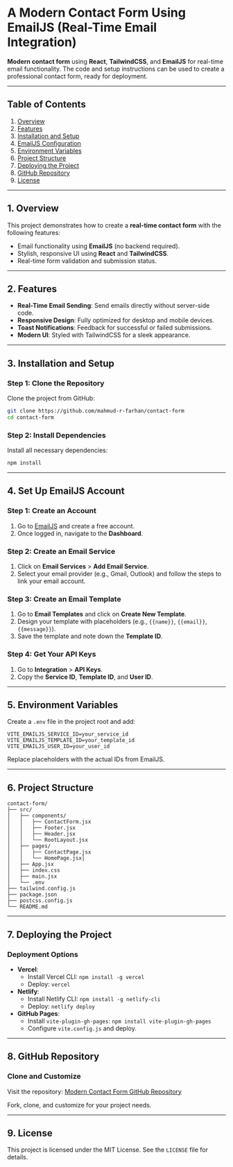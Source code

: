 
# A Modern Contact Form Using EmailJS (Real-Time Email Integration)

**Modern contact form** using **React**, **TailwindCSS**, and **EmailJS** for real-time email functionality. The code and setup instructions can be used to create a professional contact form, ready for deployment.

----------

## Table of Contents

1. [Overview](#overview)
2.  [Features](#features)
3.  [Installation and Setup](#installation-and-setup)
4.  [EmailJS Configuration](#emailjs-configuration)
5.  [Environment Variables](#environment-variables)
6.  [Project Structure](#project-structure)
7.  [Deploying the Project](#deploying-the-project)
8.  [GitHub Repository](#github-repository)
9.  [License](#license)

----------

## 1. **Overview**

This project demonstrates how to create a **real-time contact form** with the following features:

-   Email functionality using **EmailJS** (no backend required).
-   Stylish, responsive UI using **React** and **TailwindCSS**.
-   Real-time form validation and submission status.

----------

## 2. **Features**

-   **Real-Time Email Sending**: Send emails directly without server-side code.
-   **Responsive Design**: Fully optimized for desktop and mobile devices.
-   **Toast Notifications**: Feedback for successful or failed submissions.
-   **Modern UI**: Styled with TailwindCSS for a sleek appearance.

----------

## 3. **Installation and Setup**

### Step 1: Clone the Repository

Clone the project from GitHub:

```bash
git clone https://github.com/mahmud-r-farhan/contact-form
cd contact-form

```

### Step 2: Install Dependencies

Install all necessary dependencies:

```bash
npm install

```

----------

## 4. **Set Up EmailJS Account**

### Step 1: **Create an Account**

1.  Go to [EmailJS](https://www.emailjs.com/) and create a free account.
2.  Once logged in, navigate to the **Dashboard**.

### Step 2: **Create an Email Service**

1.  Click on **Email Services** > **Add Email Service**.
2.  Select your email provider (e.g., Gmail, Outlook) and follow the steps to link your email account.

### Step 3: **Create an Email Template**

1.  Go to **Email Templates** and click on **Create New Template**.
2.  Design your template with placeholders (e.g., `{{name}}`, `{{email}}`, `{{message}}`).
3.  Save the template and note down the **Template ID**.

### Step 4: **Get Your API Keys**

1.  Go to **Integration** > **API Keys**.
2.  Copy the **Service ID**, **Template ID**, and **User ID**.


----------

## 5. **Environment Variables**

Create a `.env` file in the project root and add:

```env
VITE_EMAILJS_SERVICE_ID=your_service_id
VITE_EMAILJS_TEMPLATE_ID=your_template_id
VITE_EMAILJS_USER_ID=your_user_id

```

Replace placeholders with the actual IDs from EmailJS.

----------

## 6. **Project Structure**

```
contact-form/
├── src/
│   ├── components/
│	│	├── ContactForm.jsx
│	│	├── Footer.jsx
│	│	├── Header.jsx
│   │   └── RootLayout.jsx
│	├── pages/
│	│	├── ContactPage.jsx
│   │   └── HomePage.jsx│   
│	├── App.jsx
│   ├── index.css
│   ├── main.jsx
│   └── .env
├── tailwind.config.js
├── package.json
├── postcss.config.js
└── README.md

```

----------


## 7. **Deploying the Project**

### Deployment Options

-   **Vercel**:
    -   Install Vercel CLI: `npm install -g vercel`
    -   Deploy: `vercel`
-   **Netlify**:
    -   Install Netlify CLI: `npm install -g netlify-cli`
    -   Deploy: `netlify deploy`
-   **GitHub Pages**:
    -   Install `vite-plugin-gh-pages`: `npm install vite-plugin-gh-pages`
    -   Configure `vite.config.js` and deploy.

----------

## 8. **GitHub Repository**

### Clone and Customize

Visit the repository: [Modern Contact Form GitHub Repository](https://github.com/mahmud-r-farhan/contact-form.git)

Fork, clone, and customize for your project needs.

----------

## 9. **License**

This project is licensed under the MIT License. See the `LICENSE` file for details.